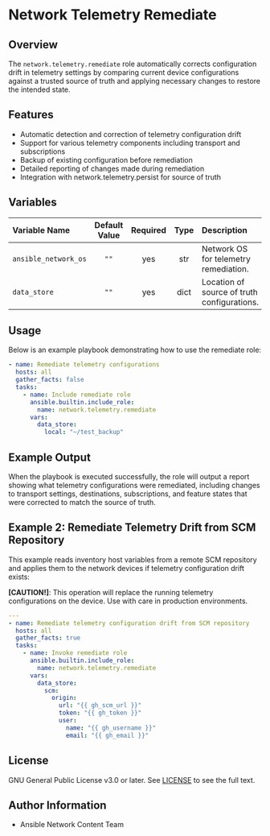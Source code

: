 # Network Telemetry Remediate

## Overview

The `network.telemetry.remediate` role automatically corrects configuration drift in telemetry settings by comparing current device configurations against a trusted source of truth and applying necessary changes to restore the intended state.

## Features

- Automatic detection and correction of telemetry configuration drift
- Support for various telemetry components including transport and subscriptions
- Backup of existing configuration before remediation
- Detailed reporting of changes made during remediation
- Integration with network.telemetry.persist for source of truth

## Variables

| Variable Name        | Default Value | Required | Type | Description                                 |         Example          |
| :------------------- | :-----------: | :------: | :--: | :------------------------------------------ | :----------------------: |
| `ansible_network_os` |     `""`      |   yes    | str  | Network OS for telemetry remediation.       |   `"cisco.nxos.nxos"`    |
| `data_store`         |     `""`      |   yes    | dict | Location of source of truth configurations. | See usage example below. |

## Usage

Below is an example playbook demonstrating how to use the remediate role:

```yaml
- name: Remediate telemetry configurations
  hosts: all
  gather_facts: false
  tasks:
    - name: Include remediate role
      ansible.builtin.include_role:
        name: network.telemetry.remediate
      vars:
        data_store:
          local: "~/test_backup"
```

## Example Output

When the playbook is executed successfully, the role will output a report showing what telemetry configurations were remediated, including changes to transport settings, destinations, subscriptions, and feature states that were corrected to match the source of truth.

## Example 2: Remediate Telemetry Drift from SCM Repository

This example reads inventory host variables from a remote SCM repository and applies them to the network devices if telemetry configuration drift exists:

**[CAUTION!]**: This operation will replace the running telemetry configurations on the device. Use with care in production environments.

```yaml
---
- name: Remediate telemetry configuration drift from SCM repository
  hosts: all
  gather_facts: true
  tasks:
    - name: Invoke remediate role
      ansible.builtin.include_role:
        name: network.telemetry.remediate
      vars:
        data_store:
          scm:
            origin:
              url: "{{ gh_scm_url }}"
              token: "{{ gh_token }}"
              user:
                name: "{{ gh_username }}"
                email: "{{ gh_email }}"
```

## License
GNU General Public License v3.0 or later.
See [LICENSE](https://www.gnu.org/licenses/gpl-3.0.txt) to see the full text.

## Author Information
- Ansible Network Content Team
